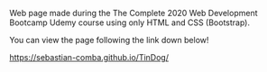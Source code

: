 Web page made during the The Complete 2020 Web Development Bootcamp Udemy course using only HTML and CSS (Bootstrap).

You can view the page following the link down below!

https://sebastian-comba.github.io/TinDog/
